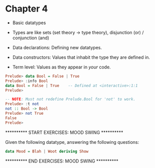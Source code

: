 # Chapter 4

- Basic datatypes

- Types are like sets (set theory -> type theory), disjunction (or) /
  conjunction (and)
- Data declarations: Defining new datatypes.
- Data constructors: Values that inhabit the type they are defined in.
- Term level: Values as they appear in *your* code.

```haskell
Prelude> data Bool = False | True
Prelude> :info Bool
data Bool = False | True 	-- Defined at <interactive>:1:1
Prelude>
```

```haskell
-- NOTE: Must not redefine Prelude.Bool for 'not' to work.
Prelude> :t not
not :: Bool -> Bool
Prelude> not True
False
Prelude>
```

********** START EXERCISES: MOOD SWING **********

Given the following datatype, answering the following questions:

```haskell
data Mood = Blah | Woot deriving Show
```

********** END EXERCISES: MOOD SWING **********
